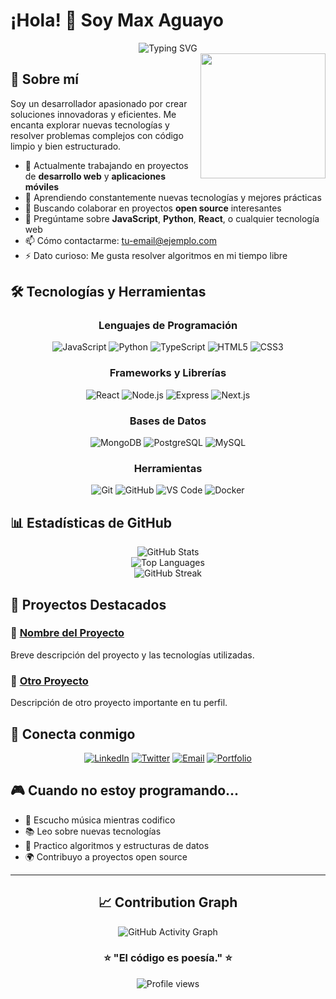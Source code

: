 # ¡Hola! 👋 Soy Max Aguayo

<div align="center">
  <img src="https://readme-typing-svg.herokuapp.com?font=Fira+Code&pause=1000&color=00D9FF&center=true&vCenter=true&width=435&lines=Desarrollador+Full+Stack;Apasionado+por+la+tecnolog%C3%ADa;Siempre+aprendiendo+algo+nuevo" alt="Typing SVG" />
</div>

<img align='right' src='https://user-images.githubusercontent.com/5713670/87202985-820dcb80-c2b6-11ea-9f56-7ec461c497c3.gif' width='200"'>


## 🚀 Sobre mí

Soy un desarrollador apasionado por crear soluciones innovadoras y eficientes. Me encanta explorar nuevas tecnologías y resolver problemas complejos con código limpio y bien estructurado.

- 🔭 Actualmente trabajando en proyectos de **desarrollo web** y **aplicaciones móviles**
- 🌱 Aprendiendo constantemente nuevas tecnologías y mejores prácticas
- 👯 Buscando colaborar en proyectos **open source** interesantes
- 💬 Pregúntame sobre **JavaScript**, **Python**, **React**, o cualquier tecnología web
- 📫 Cómo contactarme: [tu-email@ejemplo.com](mailto:tu-email@ejemplo.com)
- ⚡ Dato curioso: Me gusta resolver algoritmos en mi tiempo libre

## 🛠️ Tecnologías y Herramientas

<div align="center">

### Lenguajes de Programación
![JavaScript](https://img.shields.io/badge/-JavaScript-F7DF1E?style=flat-square&logo=JavaScript&logoColor=black)
![Python](https://img.shields.io/badge/-Python-3776AB?style=flat-square&logo=Python&logoColor=white)
![TypeScript](https://img.shields.io/badge/-TypeScript-3178C6?style=flat-square&logo=TypeScript&logoColor=white)
![HTML5](https://img.shields.io/badge/-HTML5-E34F26?style=flat-square&logo=HTML5&logoColor=white)
![CSS3](https://img.shields.io/badge/-CSS3-1572B6?style=flat-square&logo=CSS3&logoColor=white)

### Frameworks y Librerías
![React](https://img.shields.io/badge/-React-61DAFB?style=flat-square&logo=React&logoColor=black)
![Node.js](https://img.shields.io/badge/-Node.js-339933?style=flat-square&logo=Node.js&logoColor=white)
![Express](https://img.shields.io/badge/-Express-000000?style=flat-square&logo=Express&logoColor=white)
![Next.js](https://img.shields.io/badge/-Next.js-000000?style=flat-square&logo=Next.js&logoColor=white)

### Bases de Datos
![MongoDB](https://img.shields.io/badge/-MongoDB-47A248?style=flat-square&logo=MongoDB&logoColor=white)
![PostgreSQL](https://img.shields.io/badge/-PostgreSQL-336791?style=flat-square&logo=PostgreSQL&logoColor=white)
![MySQL](https://img.shields.io/badge/-MySQL-4479A1?style=flat-square&logo=MySQL&logoColor=white)

### Herramientas
![Git](https://img.shields.io/badge/-Git-F05032?style=flat-square&logo=Git&logoColor=white)
![GitHub](https://img.shields.io/badge/-GitHub-181717?style=flat-square&logo=GitHub&logoColor=white)
![VS Code](https://img.shields.io/badge/-VS%20Code-007ACC?style=flat-square&logo=Visual-Studio-Code&logoColor=white)
![Docker](https://img.shields.io/badge/-Docker-2496ED?style=flat-square&logo=Docker&logoColor=white)

</div>

## 📊 Estadísticas de GitHub

<div align="center">
  <img src="https://github-readme-stats.vercel.app/api?username=maxaguayo01&show_icons=true&theme=tokyonight&hide_border=true&count_private=true" alt="GitHub Stats" />
</div>

<div align="center">
  <img src="https://github-readme-stats.vercel.app/api/top-langs/?username=maxaguayo01&layout=compact&theme=tokyonight&hide_border=true" alt="Top Languages" />
</div>

<div align="center">
  <img src="https://github-readme-streak-stats.herokuapp.com/?user=maxaguayo01&theme=tokyonight&hide_border=true" alt="GitHub Streak" />
</div>

## 🎯 Proyectos Destacados

### 🌟 [Nombre del Proyecto](enlace-al-repo)
Breve descripción del proyecto y las tecnologías utilizadas.

### 🌟 [Otro Proyecto](enlace-al-repo)
Descripción de otro proyecto importante en tu perfil.

## 🤝 Conecta conmigo

<div align="center">

[![LinkedIn](https://img.shields.io/badge/-LinkedIn-0077B5?style=for-the-badge&logo=LinkedIn&logoColor=white)](tu-linkedin)
[![Twitter](https://img.shields.io/badge/-Twitter-1DA1F2?style=for-the-badge&logo=Twitter&logoColor=white)](tu-twitter)
[![Email](https://img.shields.io/badge/-Email-D14836?style=for-the-badge&logo=Gmail&logoColor=white)](mailto:tu-email@ejemplo.com)
[![Portfolio](https://img.shields.io/badge/-Portfolio-000000?style=for-the-badge&logo=Safari&logoColor=white)](tu-portfolio)

</div>

## 🎮 Cuando no estoy programando...

- 🎵 Escucho música mientras codifico
- 📚 Leo sobre nuevas tecnologías
- 🎯 Practico algoritmos y estructuras de datos
- 🌍 Contribuyo a proyectos open source

---

<div align="center">


## 📈 Contribution Graph
![GitHub Activity Graph](https://github-readme-activity-graph.vercel.app/graph?username=maxaguayo01&theme=tokyo-night&hide_border=true)



</div>

<div align="center">
  
### ⭐️ "El código es poesía." ⭐️
  
  <img src="https://komarev.com/ghpvc/?username=maxaguayo01&color=blueviolet&style=flat-square&label=Profile+Views" alt="Profile views" />
  
</div>
